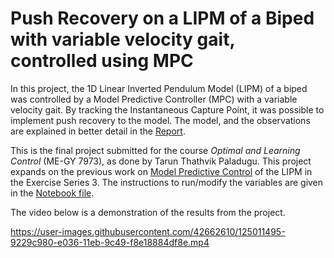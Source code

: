 # Push Recovery on a LIPM of a Biped with variable velocity gait, controlled using MPC

In this project, the 1D Linear Inverted Pendulum Model (LIPM) of a biped was controlled by a Model Predictive Controller (MPC) with a variable velocity gait. By tracking the Instantaneous Capture Point, it was possible to implement push recovery to the model. The model, and the observations are explained in better detail in the [Report](https://github.com/thathvik/Push_Reovery_LIPM_biped/blob/master/Report.pdf).

This is the final project submitted for the course *Optimal and Learning Control* (ME-GY 7973), as done by Tarun Thathvik Paladugu. This project expands on the previous work on [Model Predictive Control](https://github.com/thathvik/optlearningcontrol/blob/master/Series3/Series_3_exercise_1.ipynb) of the LIPM in the Exercise Series 3. The instructions to run/modify the variables are given in the [Notebook file](https://github.com/thathvik/Push_Reovery_LIPM_biped/blob/master/Final_Project.ipynb).

The video below is a demonstration of the results from the project.

https://user-images.githubusercontent.com/42662610/125011495-9229c980-e036-11eb-9c49-f8e18884df8e.mp4
